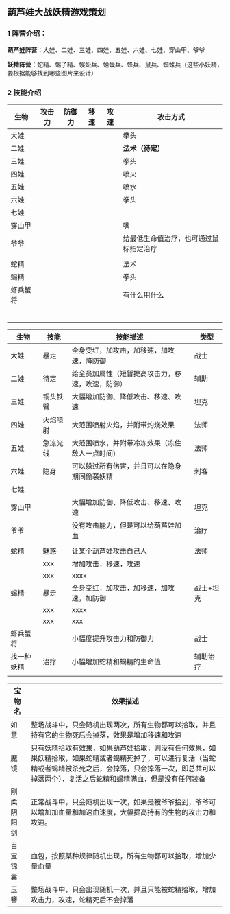## 葫芦娃大战妖精游戏策划

### 1 阵营介绍：

**葫芦娃阵营**：大娃、二娃、三娃、四娃、五娃、六娃、七娃、穿山甲、爷爷

**妖精阵营**：蛇精、蝎子精、蜈蚣兵、蛤蟆兵、蜂兵、鼠兵、蜘蛛兵（这些小妖精，要根据能够找到哪些图片来设计）

### 2 技能介绍

| 生物     | 攻击力 | 防御力 | 移速 | 攻速 | 攻击方式                               |
| -------- | ------ | ------ | ---- | ---- | -------------------------------------- |
| 大娃     |        |        |      |      | 拳头                                   |
| 二娃     |        |        |      |      | **法术（待定）**                       |
| 三娃     |        |        |      |      | 拳头                                   |
| 四娃     |        |        |      |      | 喷火                                   |
| 五娃     |        |        |      |      | 喷水                                   |
| 六娃     |        |        |      |      | 拳头                                   |
| 七娃     |        |        |      |      |                                        |
| 穿山甲   |        |        |      |      | 嘴                                     |
| 爷爷     |        |        |      |      | 给最低生命值治疗，也可通过鼠标指定治疗 |
|          |        |        |      |      |                                        |
| 蛇精     |        |        |      |      | 法术                                   |
| 蝎精     |        |        |      |      | 拳头                                   |
| 虾兵蟹将 |        |        |      |      | 有什么用什么                           |
|          |        |        |      |      |                                        |
|          |        |        |      |      |                                        |
|          |        |        |      |      |                                        |
|          |        |        |      |      |                                        |
|          |        |        |      |      |                                        |
|          |        |        |      |      |                                        |



| 生物       | 技能     | 技能描述                                         | 类型      |
| ---------- | -------- | ------------------------------------------------ | --------- |
| 大娃       | 暴走     | 全身变红，加攻击，加移速，加攻速，降防御         | 战士      |
| 二娃       | 待定     | 给全员加属性（短暂提高攻击力，移速，攻速，防御） | 辅助      |
| 三娃       | 铜头铁臂 | 大幅增加防御、降低攻击、移速、攻速               | 坦克      |
| 四娃       | 火焰喷射 | 大范围喷射火焰，并附带灼烧效果                   | 法师      |
| 五娃       | 急冻光线 | 大范围喷水，并附带冷冻效果（冻住敌人一点时间）   | 法师      |
| 六娃       | 隐身     | 可以躲过所有伤害，并且可以在隐身期间偷袭妖精     | 刺客      |
| 七娃       |          |                                                  |           |
| 穿山甲     |          | 大幅增加防御、降低攻击、移速、攻速               | 坦克      |
| 爷爷       |          | 没有攻击能力，但是可以给葫芦娃加血               | 治疗      |
|            |          |                                                  |           |
| 蛇精       | 魅惑     | 让某个葫芦娃攻击自己人                           | 法师      |
|            | xxx      | 增加攻击，移速，攻速                             |           |
|            | xxx      | xxxx                                             |           |
| 蝎精       | 暴走     | 全身变红，加攻击，加移速，加攻速，加防御         | 战士+坦克 |
|            | xxx      | xxxx                                             |           |
|            | xxx      | xxx                                              |           |
| 虾兵蟹将   |          | 小幅度提升攻击力和防御力                         | 战士      |
| 找一种妖精 | 治疗     | 小幅增加蛇精和蝎精的生命值                       | 辅助治疗  |
|            |          |                                                  |           |







| 宝物名     | 效果描述                                                     |
| ---------- | ------------------------------------------------------------ |
| 如意       | 整场战斗中，只会随机出现两次，所有生物都可以拾取，并且持有它的生物死后会掉落，效果是增加移速和攻速 |
| 魔镜       | 只有妖精拾取有效果，如果葫芦娃拾取，则没有任何效果，如果妖精拾取，如果蛇精或者蝎精死掉了，可以进行复活（当蛇精或者蝎精被杀死之后，会掉落，只会掉落一次，即总共可以掉落两个），复活之后蛇精和蝎精满血，但是没有任何装备 |
| 刚柔阴阳剑 | 正常战斗中，只会随机出现一次，如果是被爷爷拾到，爷爷可以增加加血量和加速血速度，大幅提高持有的生物的攻击力和攻速。 |
| 百宝锦囊   | 血包，按照某种规律随机出现，所有生物都可以拾取，增加少量血量 |
| 玉簪       | 整场战斗中，只会出现随机一次，并且只能被蛇精拾取，增加攻击力，攻速，蛇精死后不会掉落 |

